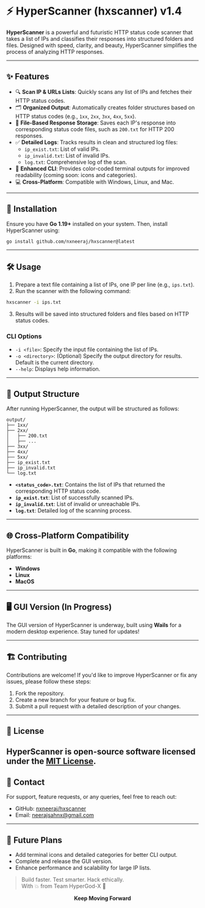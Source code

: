 # ⚡ HyperScanner (hxscanner) v1.4

**HyperScanner** is a powerful and futuristic HTTP status code scanner that takes a list of IPs and classifies their responses into structured folders and files. Designed with speed, clarity, and beauty, HyperScanner simplifies the process of analyzing HTTP responses.

---

## ✨ Features

- 🔍 **Scan IP & URLs Lists**: Quickly scans any list of IPs and fetches their HTTP status codes.
- 🗂️ **Organized Output**: Automatically creates folder structures based on HTTP status codes (e.g., `1xx`, `2xx`, `3xx`, `4xx`, `5xx`).
- 📁 **File-Based Response Storage**: Saves each IP's response into corresponding status code files, such as `200.txt` for HTTP 200 responses.
- ✅ **Detailed Logs**: Tracks results in clean and structured log files:
  - `ip_exist.txt`: List of valid IPs.
  - `ip_invalid.txt`: List of invalid IPs.
  - `log.txt`: Comprehensive log of the scan.
- 🎨 **Enhanced CLI**: Provides color-coded terminal outputs for improved readability (coming soon: icons and categories).
- 💻 **Cross-Platform**: Compatible with Windows, Linux, and Mac.

---

## 🚀 Installation

Ensure you have **Go 1.19+** installed on your system. Then, install HyperScanner using:

```bash
go install github.com/nxneeraj/hxscanner@latest
```

---

## 🛠️ Usage

1. Prepare a text file containing a list of IPs, one IP per line (e.g., `ips.txt`).
2. Run the scanner with the following command:

```bash
hxscanner -i ips.txt
```

3. Results will be saved into structured folders and files based on HTTP status codes.

### CLI Options

- `-i <file>`: Specify the input file containing the list of IPs.
- `-o <directory>`: (Optional) Specify the output directory for results. Default is the current directory.
- `--help`: Displays help information.

---

## 📂 Output Structure

After running HyperScanner, the output will be structured as follows:

```
output/
├── 1xx/
├── 2xx/
│   ├── 200.txt
│   ├── ...
├── 3xx/
├── 4xx/
├── 5xx/
├── ip_exist.txt
├── ip_invalid.txt
└── log.txt
```

- **`<status_code>.txt`**: Contains the list of IPs that returned the corresponding HTTP status code.
- **`ip_exist.txt`**: List of successfully scanned IPs.
- **`ip_invalid.txt`**: List of invalid or unreachable IPs.
- **`log.txt`**: Detailed log of the scanning process.

---

## 🌐 Cross-Platform Compatibility

HyperScanner is built in **Go**, making it compatible with the following platforms:

- **Windows**
- **Linux**
- **MacOS**

---

## 🖥️ GUI Version (In Progress)

The GUI version of HyperScanner is underway, built using **Wails** for a modern desktop experience. Stay tuned for updates!

---

## 🏗️ Contributing

Contributions are welcome! If you'd like to improve HyperScanner or fix any issues, please follow these steps:

1. Fork the repository.
2. Create a new branch for your feature or bug fix.
3. Submit a pull request with a detailed description of your changes.

---

## 📄 License

HyperScanner is open-source software licensed under the [MIT License](LICENSE).
---

## 📧 Contact

For support, feature requests, or any queries, feel free to reach out:

- GitHub: [nxneeraj/hxscanner](https://github.com/nxneeraj/hxscanner)
- Email: neerajsahnx@gmail.com 

---

## 🔮 Future Plans

- Add terminal icons and detailed categories for better CLI output.
- Complete and release the GUI version.
- Enhance performance and scalability for large IP lists.

> Build faster. Test smarter. Hack ethically.  
> With 💥 from Team HyperGod-X 👾
<p align="center"><strong> Keep Moving Forward </strong></p>
